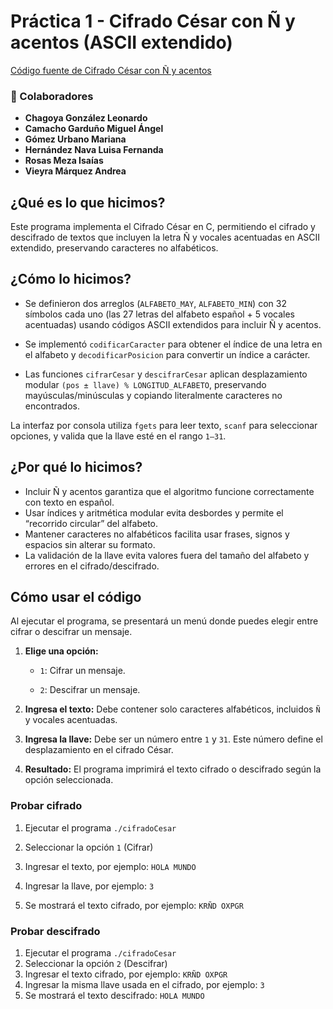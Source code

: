 # Práctica 1 - Cifrado César con Ñ y acentos (ASCII extendido)

[Código fuente de Cifrado César con Ñ y acentos](https://github.com/MarianaGU18/Criptografia_S2026-1/blob/main/Pr%C3%A1cticas/P01_Cifrado_Cesar/cifradoCesar.c)

### 👥 Colaboradores

- **Chagoya González Leonardo**
- **Camacho Garduño Miguel Ángel**
- **Gómez Urbano Mariana**
- **Hernández Nava Luisa Fernanda**
- **Rosas Meza Isaías**
- **Vieyra Márquez Andrea**

## ¿Qué es lo que hicimos?

Este programa implementa el Cifrado César en C, permitiendo el cifrado y descifrado de textos que incluyen la letra Ñ y vocales acentuadas en ASCII extendido, preservando caracteres no alfabéticos.

## ¿Cómo lo hicimos?

- Se definieron dos arreglos (`ALFABETO_MAY`, `ALFABETO_MIN`) con 32 símbolos cada uno (las 27 letras del alfabeto español + 5 vocales acentuadas) usando códigos ASCII extendidos para incluir Ñ y acentos.

- Se implementó `codificarCaracter` para obtener el índice de una letra en el alfabeto y `decodificarPosicion` para convertir un índice a carácter.

- Las funciones `cifrarCesar` y `descifrarCesar` aplican desplazamiento modular `(pos ± llave) % LONGITUD_ALFABETO`, preservando mayúsculas/minúsculas y copiando literalmente caracteres no encontrados.

La interfaz por consola utiliza `fgets` para leer texto, `scanf` para seleccionar opciones, y valida que la llave esté en el rango `1–31`.

## ¿Por qué lo hicimos?

- Incluir Ñ y acentos garantiza que el algoritmo funcione correctamente con texto en español.
- Usar índices y aritmética modular evita desbordes y permite el “recorrido circular” del alfabeto.
- Mantener caracteres no alfabéticos facilita usar frases, signos y espacios sin alterar su formato.
- La validación de la llave evita valores fuera del tamaño del alfabeto y errores en el cifrado/descifrado.

## Cómo usar el código

Al ejecutar el programa, se presentará un menú donde puedes elegir entre cifrar o descifrar un mensaje.

1. **Elige una opción:**

   - `1`: Cifrar un mensaje.

   - `2`: Descifrar un mensaje.

2. **Ingresa el texto:** Debe contener solo caracteres alfabéticos, incluidos `Ñ` y vocales acentuadas.
3. **Ingresa la llave:** Debe ser un número entre `1` y `31`. Este número define el desplazamiento en el cifrado César.
4. **Resultado:** El programa imprimirá el texto cifrado o descifrado según la opción seleccionada.

### **Probar cifrado**

1. Ejecutar el programa `./cifradoCesar`

2. Seleccionar la opción `1` (Cifrar)

3. Ingresar el texto, por ejemplo: `HOLA MUNDO`

4. Ingresar la llave, por ejemplo: `3`

5. Se mostrará el texto cifrado, por ejemplo: `KRÑD OXPGR`

### **Probar descifrado**

1. Ejecutar el programa `./cifradoCesar`
2. Seleccionar la opción `2` (Descifrar)
3. Ingresar el texto cifrado, por ejemplo: `KRÑD OXPGR`
4. Ingresar la misma llave usada en el cifrado, por ejemplo: `3`
5. Se mostrará el texto descifrado: `HOLA MUNDO`
